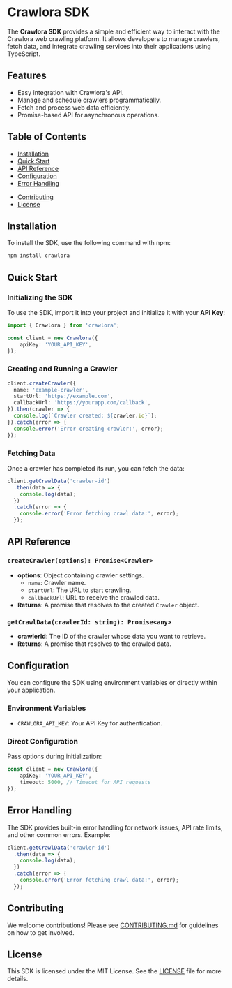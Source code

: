 # Crawlora SDK

The **Crawlora SDK** provides a simple and efficient way to interact with the Crawlora web crawling platform. It allows developers to manage crawlers, fetch data, and integrate crawling services into their applications using TypeScript.

## Features

- Easy integration with Crawlora's API.
- Manage and schedule crawlers programmatically.
- Fetch and process web data efficiently.
- Promise-based API for asynchronous operations.

## Table of Contents

- [Installation](#installation)
- [Quick Start](#quick-start)
- [API Reference](#api-reference)
- [Configuration](#configuration)
- [Error Handling](#error-handling)
<!-- - [Examples](#examples) -->
- [Contributing](#contributing)
- [License](#license)

## Installation

To install the SDK, use the following command with npm:

```bash
npm install crawlora
```

## Quick Start

### Initializing the SDK

To use the SDK, import it into your project and initialize it with your **API Key**:

```typescript
import { Crawlora } from 'crawlora';

const client = new Crawlora({
    apiKey: 'YOUR_API_KEY',
});
```

### Creating and Running a Crawler

```typescript
client.createCrawler({
  name: 'example-crawler',
  startUrl: 'https://example.com',
  callbackUrl: 'https://yourapp.com/callback',
}).then(crawler => {
  console.log(`Crawler created: ${crawler.id}`);
}).catch(error => {
  console.error('Error creating crawler:', error);
});
```

### Fetching Data

Once a crawler has completed its run, you can fetch the data:

```typescript
client.getCrawlData('crawler-id')
  .then(data => {
    console.log(data);
  })
  .catch(error => {
    console.error('Error fetching crawl data:', error);
  });
```

## API Reference

### `createCrawler(options): Promise<Crawler>`

- **options**: Object containing crawler settings.
  - `name`: Crawler name.
  - `startUrl`: The URL to start crawling.
  - `callbackUrl`: URL to receive the crawled data.
- **Returns**: A promise that resolves to the created `Crawler` object.

### `getCrawlData(crawlerId: string): Promise<any>`

- **crawlerId**: The ID of the crawler whose data you want to retrieve.
- **Returns**: A promise that resolves to the crawled data.

## Configuration

You can configure the SDK using environment variables or directly within your application.

### Environment Variables

- `CRAWLORA_API_KEY`: Your API Key for authentication.

### Direct Configuration

Pass options during initialization:

```typescript
const client = new Crawlora({
    apiKey: 'YOUR_API_KEY',
    timeout: 5000, // Timeout for API requests
});
```

## Error Handling

The SDK provides built-in error handling for network issues, API rate limits, and other common errors. Example:

```typescript
client.getCrawlData('crawler-id')
  .then(data => {
    console.log(data);
  })
  .catch(error => {
    console.error('Error fetching crawl data:', error);
  });
```

<!-- ## Examples

See the [examples](examples) directory for more detailed usage and integration examples. -->

## Contributing

We welcome contributions! Please see [CONTRIBUTING.md](CONTRIBUTING.md) for guidelines on how to get involved.

## License

This SDK is licensed under the MIT License. See the [LICENSE](LICENSE) file for more details.

<!-- Security scan triggered at 2025-09-01 23:08:08 -->

<!-- Security scan triggered at 2025-09-01 23:11:34 -->

<!-- Security scan triggered at 2025-09-02 00:08:57 -->

<!-- Security scan triggered at 2025-09-02 01:45:53 -->

<!-- Security scan triggered at 2025-09-02 01:58:37 -->